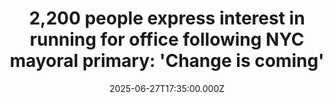 ---
title: "2,200 people express interest in running for office following NYC mayoral primary: 'Change is coming'"
date: 2025-06-27T17:35:00.000Z
category: Human Kindness
externalLink: "https://www.goodgoodgood.co/articles/new-york-city-primary-zohran-mamdani-run-for-something"
image: ""
excerpt: "Following a heated Democratic primary for New York City’s next mayor, political experts report an uptick in young progressives seeking elected office.…"
---